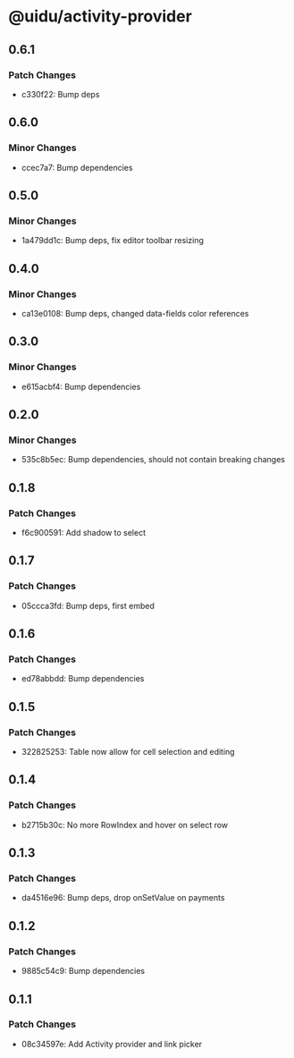 # @uidu/activity-provider

## 0.6.1

### Patch Changes

- c330f22: Bump deps

## 0.6.0

### Minor Changes

- ccec7a7: Bump dependencies

## 0.5.0

### Minor Changes

- 1a479dd1c: Bump deps, fix editor toolbar resizing

## 0.4.0

### Minor Changes

- ca13e0108: Bump deps, changed data-fields color references

## 0.3.0

### Minor Changes

- e615acbf4: Bump dependencies

## 0.2.0

### Minor Changes

- 535c8b5ec: Bump dependencies, should not contain breaking changes

## 0.1.8

### Patch Changes

- f6c900591: Add shadow to select

## 0.1.7

### Patch Changes

- 05ccca3fd: Bump deps, first embed

## 0.1.6

### Patch Changes

- ed78abbdd: Bump dependencies

## 0.1.5

### Patch Changes

- 322825253: Table now allow for cell selection and editing

## 0.1.4

### Patch Changes

- b2715b30c: No more RowIndex and hover on select row

## 0.1.3

### Patch Changes

- da4516e96: Bump deps, drop onSetValue on payments

## 0.1.2

### Patch Changes

- 9885c54c9: Bump dependencies

## 0.1.1

### Patch Changes

- 08c34597e: Add Activity provider and link picker
